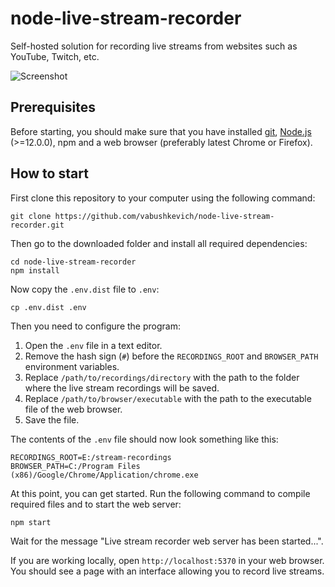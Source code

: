 # node-live-stream-recorder

Self-hosted solution for recording live streams from websites such as YouTube,
Twitch, etc.

![Screenshot](https://user-images.githubusercontent.com/23465488/172434417-10aec8ee-096d-4c64-ae9b-9cb7d1a0bd3f.jpg)

## Prerequisites

Before starting, you should make sure that you have installed
[git](https://git-scm.com), [Node.js](https://nodejs.org) (>=12.0.0), npm and a
web browser (preferably latest Chrome or Firefox).

## How to start

First clone this repository to your computer using the following command:

```shell
git clone https://github.com/vabushkevich/node-live-stream-recorder.git
```

Then go to the downloaded folder and install all required dependencies:

```shell
cd node-live-stream-recorder
npm install
```

Now copy the `.env.dist` file to `.env`:

```shell
cp .env.dist .env
```

Then you need to configure the program:

1. Open the `.env` file in a text editor.
2. Remove the hash sign (`#`) before the `RECORDINGS_ROOT` and `BROWSER_PATH`
   environment variables.
3. Replace `/path/to/recordings/directory` with the path to the folder where the
   live stream recordings will be saved.
4. Replace `/path/to/browser/executable` with the path to the executable file of
   the web browser.
5. Save the file.

The contents of the `.env` file should now look something like this:

```
RECORDINGS_ROOT=E:/stream-recordings
BROWSER_PATH=C:/Program Files (x86)/Google/Chrome/Application/chrome.exe
```

At this point, you can get started. Run the following command to compile
required files and to start the web server:

```shell
npm start
```

Wait for the message "Live stream recorder web server has been started...".

If you are working locally, open `http://localhost:5370` in your web browser.
You should see a page with an interface allowing you to record live streams.
